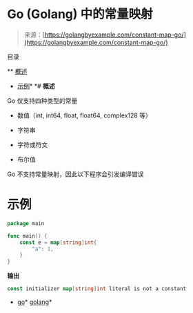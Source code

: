 <!--yml

类别：未分类

日期：2024-10-13 06:28:32

-->

# Go (Golang) 中的常量映射

> 来源：[https://golangbyexample.com/constant-map-go/](https://golangbyexample.com/constant-map-go/)

目录

**   [概述](#Overview "Overview")

+   [示例](#Example "Example")*  *# **概述**

Go 仅支持四种类型的常量

+   数值（int, int64, float, float64, complex128 等）

+   字符串

+   字符或符文

+   布尔值

Go 不支持常量映射，因此以下程序会引发编译错误

# **示例**

```go
package main

func main() {
	const e = map[string]int{
		"a": 1,
	}
}
```

**输出**

```go
const initializer map[string]int literal is not a constant
```

+   [go](https://golangbyexample.com/tag/go/)*   [golang](https://golangbyexample.com/tag/golang/)*
